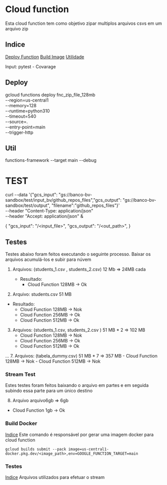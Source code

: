 # Cloud function
Esta cloud function tem como objetivo zipar multiplos arquivos csvs em um arquivo zip

## Indice
[Deploy Function](#deploy)
[Build Image](#build-docker)
[Utilidade](#util)


Input: 
pytest - Covarage

## Deploy
gcloud functions deploy fnc_zip_file_128mb \
--region=us-central1 \
--memory=128 \
--runtime=python310 \
--timeout=540 \
--source=. \
--entry-point=main \
--trigger-http

## Util
<!-- ===============================
----------UTIL COMMANDS
=============================== -->
functions-framework --target main --debug

# TEST
curl --data '{"gcs_input": "gs://banco-bv-sandbox/test/input_bv/github_repos_files","gcs_output": "gs://banco-bv-sandbox/test/output", "filename":"github_repos_files"}'  \
  --header "Content-Type: application/json" \
  --header "Accept: application/json" <url> &

{
  "gcs_input":  "<bucket>/<input_file>",
  "gcs_output": "<bucket>/<out_path>",
}

## Testes
Testes abaixo foram feitos executando o seguinte processo. Baixar os arquivos acumulá-los e subir para núvem

1. Arquivos: (students_1.csv , students_2.csv) 12 Mb => 24MB cada 
   - Resultado: 
     - Cloud Function 128MB -> Ok

2. Arquivo: students.csv 51 MB
  - Resultado: 
    - Cloud Function 128MB -> Nok
    - Cloud Function 256MB -> Ok
    - Cloud Function 512MB -> Ok

3. Arquivos: (students_1.csv, students_2.csv ) 51 MB * 2 => 102 MB
    - Cloud Function 128MB -> Nok
    - Cloud Function 256MB -> Ok
    - Cloud Function 512MB -> Ok

...
7. Arquivos: (tabela_dummy.csv) 51 MB * 7 => 357 MB
    - Cloud Function 128MB -> Nok
    - Cloud Function 512MB -> Nok

### Stream Test
Estes testes foram feitos baixando o arquivo em partes e em seguida subindo essa parte para um único destino

8. Arquivo arquivo6gb => 6gb
  - Cloud Function 1gb -> Ok


### Build Docker
[Indice](#indice)
Este comando é responsável por gerar uma imagem docker para cloud function
```shell
gcloud builds submit --pack image=us-central1-docker.pkg.dev/<image_path>,env=GOOGLE_FUNCTION_TARGET=main
```

### Testes
[Indice](#indice)
Arquivos utilizados para efetuar o stream 
